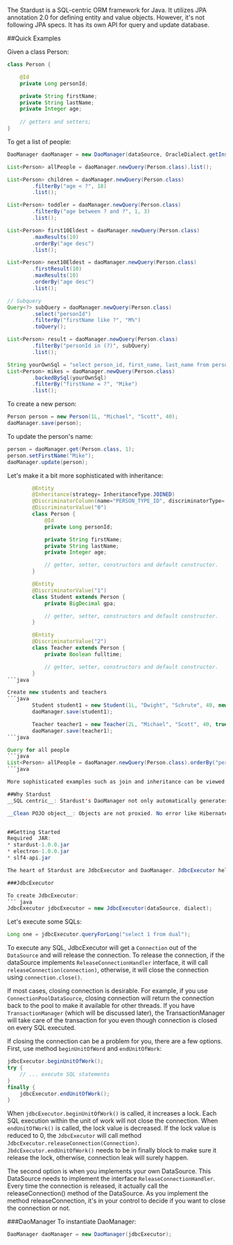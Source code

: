 The Stardust is a SQL-centric ORM framework for Java. It utilizes JPA annotation 2.0 for defining entity and value objects. However, it's not following JPA specs. It has its own API for query and update database.

##Quick Examples

Given a class Person:

``` java
class Person {

	@Id
	private Long personId;

	private String firstName;
	private String lastName;
	private Integer age;
	
	// getters and setters;
}
```
To get a list of people:

``` java
DaoManager daoManager = new DaoManager(dataSource, OracleDialect.getInstance());

List<Person> allPeople = daoManager.newQuery(Person.class).list();

List<Person> children = daoManager.newQuery(Person.class)
		.filterBy("age < ?", 18)
		.list();

List<Person> toddler = daoManager.newQuery(Person.class)
		.filterBy("age between ? and ?", 1, 3)
		.list();

List<Person> first10Eldest = daoManager.newQuery(Person.class)
		.maxResults(10)
		.orderBy("age desc")
		.list();

List<Person> next10Eldest = daoManager.newQuery(Person.class)
		.firstResult(10)
		.maxResults(10)
		.orderBy("age desc")
		.list();

// Subquery
Query<?> subQuery = daoManager.newQuery(Person.class)
		.select("personId")
		.filterBy("firstName like ?", "M%")
		.toQuery();

List<Person> result = daoManager.newQuery(Person.class)
		.filterBy("personId in (?)", subQuery)
		.list();

String yourOwnSql = "select person_id, first_name, last_name from person";
List<Person> mikes = daoManager.newQuery(Person.class)
		.backedBySql(yourOwnSql)
		.filterBy("firstName = ?", "Mike")
		.list();

```

To create a new person:
``` java
Person person = new Person(1L, "Michael", "Scott", 40);
daoManager.save(person);
```

To update the person's name:
``` java
person = daoManager.get(Person.class, 1);
person.setFirstName("Mike");
daoManager.update(person);
```

Let's make it a bit more sophisticated with inheritance:

```java
        @Entity
        @Inheritance(strategy= InheritanceType.JOINED)
        @DiscriminatorColumn(name="PERSON_TYPE_ID", discriminatorType= DiscriminatorType.INTEGER)
        @DiscriminatorValue("0")
        class Person {
            @Id
            private Long personId;

            private String firstName;
            private String lastName;
            private Integer age;

            // getter, setter, constructors and default constructor.
        }

        @Entity
        @DiscriminatorValue("1")
        class Student extends Person {
            private BigDecimal gpa;

            // getter, setter, constructors and default constructor.
        }

        @Entity
        @DiscriminatorValue("2")
        class Teacher extends Person {
            private Boolean fulltime;

            // getter, setter, constructors and default constructor.
        }
```java

Create new students and teachers
```java
        Student student1 = new Student(1L, "Dwight", "Schrute", 40, new BigDecimal("3.8"));
        daoManager.save(student1);

        Teacher teacher1 = new Teacher(2L, "Michael", "Scott", 40, true);
        daoManager.save(teacher1);
```java

Query for all people
```java
List<Person> allPeople = daoManager.newQuery(Person.class).orderBy("personId").list();
```java

More sophisticated examples such as join and inheritance can be viewed at https://github.com/nebulae2us/stardust/wiki

##Why Stardust
__SQL centric__: Stardust's DaoManager not only automatically generates SQL for you, but also let you plugs your own SQL. Moreover, its JdbcExecutor let you execute SQL at ease.

__Clean POJO object__: Objects are not proxied. No error like Hibernate's `LazyInitializationException`.


##Getting Started
Required  JAR:
* stardust-1.0.0.jar
* electron-1.0.0.jar
* slf4-api.jar

The heart of Stardust are JdbcExecutor and DaoManager. JdbcExecutor helps you execute SQL. DaoManagers help you to map relational data to java objects. DaoManager contains 2 engines behind the scene. The first engine translate query requirement into SQL. It then uses JdbcExecutor to execute the SQL. The second engine is to translate the SQL's result into java objects. As the 2 engines are separate, you can plugs your own SQL and utilize the second engine to convert data into java objects.

###JdbcExecutor

To create JdbcExecutor:
``` java
JdbcExecutor jdbcExecutor = new JdbcExecutor(dataSource, dialect);
```

Let's execute some SQLs:
``` java
Long one = jdbcExecutor.queryForLong("select 1 from dual");
```

To execute any SQL, JdbcExecutor will get a `Connection` out of the `DataSource` and will release the connection. To release the connection, if the dataSource implements `ReleaseConnectionHandler` interface, it will call `releaseConnection(connection)`, otherwise, it will close the connection using `connection.close()`.

If most cases, closing connection is desirable. For example, if you use `ConnectionPoolDataSource`, closing connection will return the connection back to the pool to make it available for other threads. If you have `TransactionManager` (which will be discussed later), the TransactionManager will take care of the transaction for you even though connection is closed on every SQL executed.

If closing the connection can be a problem for you, there are a few options. First, use method `beginUnitOfWord` and `endUnitOfWork`:

``` java
jdbcExecutor.beginUnitOfWork();
try {
	// ... execute SQL statements
}
finally {
	jdbcExecutor.endUnitOfWork();
}
```
When `jdbcExecutor.beginUnitOfWork()` is called, it increases a lock. Each SQL execution within the unit of work will not close the connection. When `endUnitOfWork()` is called, the lock value is decreased. If the lock value is reduced to 0, the `JdbcExecutor` will call method `JdbcExecutor.releaseConnection(Connection)`. `JbdcExecutor.endUnitOfWork()` needs to be in finally block to make sure it release the lock, otherwise, connection leak will surely happen.

The second option is when you implements your own DataSource. This DataSource needs to implement the interface `ReleaseConnectionHandler`. Every time the connection is released, it actually call the releaseConnection() method of the DataSource. As you implement the method releaseConnection, it's in your control to decide if you want to close the connection or not.

###DaoManager
To instantiate DaoManager:
``` java
DaoManager daoManager = new DaoManager(jdbcExecutor);
```


